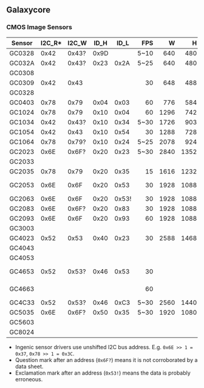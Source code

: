 Galaxycore
----------

### CMOS Image Sensors

| Sensor | I2C_R* | I2C_W | ID_H | ID_L  |  FPS |    W |    H |   Wa |   Ha |    Size |  Pixel |    SNR | Sensitivity |     DR | Technology | References                                                            |
|--------|--------|-------|------|-------|-----:|-----:|-----:|-----:|-----:|--------:|-------:|-------:|------------:|-------:|------------|-----------------------------------------------------------------------|
| GC0328 | 0x42   | 0x43? | 0x9D |       | 5~10 |  640 |  480 |      |      |         |        |        |             |        |            |                                                                       |
| GC032A | 0x42   | 0x43? | 0x23 | 0x2A  | 5~25 |  640 |  480 |      |      |         |        |        |             |        |            |                                                                       |
| GC0308 |        |       |      |       |      |      |      |      |      |         |        |        |             |        |            |                                                                       |
| GC0309 | 0x42   | 0x43  |      |       |   30 |  648 |  488 |  640 |  480 |  1/9.0" | 2.50µm |        |             |        | CSP        | [DS](docs/GC0309_DS_V1.0_20091228.pdf)                                |
| GC0328 |        |       |      |       |      |      |      |      |      |         |        |        |             |        |            |                                                                       |
| GC0403 | 0x78   | 0x79  | 0x04 | 0x03  |   60 |  776 |  584 |  768 |  576 |  1/3.0" | 6.25µm |   76dB |             |        | CSP        | [DS](docs/GC0403_DS_V1.0_20141204.pdf)                                |
| GC1024 | 0x78   | 0x79  | 0x10 | 0x04  |   60 | 1296 |  742 | 1280 |  720 |  1/4.0" | 3.40µm |   41dB | 3.00V/lux.s |        | CSP        | [DS](docs/GC1024_DS_V1.0_20160108.pdf), [T20][t20]                    |
| GC1034 | 0x42   | 0x43? | 0x10 | 0x34  | 5~30 | 1726 |  903 |      |      |         |        |        |             |        |            |                                                                       |
| GC1054 | 0x42   | 0x43  | 0x10 | 0x54  |   30 | 1288 |  728 | 1280 |  720 |  1/4.0" | 3.00µm | 41.4dB | 1.80V/lux.s | 70.7dB | CSP/PLCC   | [DS](docs/GC1054_DS_V1.0_20171221.pdf)                                |
| GC1064 | 0x78   | 0x79? | 0x10 | 0x24  | 5~25 | 2078 |  924 |      |      |         |        |        |             |        |            | [T20][t20]                                                            |
| GC2023 | 0x6E   | 0x6F? | 0x20 | 0x23  | 5~30 | 2840 | 1352 |      |      |  1/2.7" |        |        |             |        | FSI        | [T20][t20], [T30][t30]                                                |
| GC2033 |        |       |      |       |      |      |      |      |      |         |        |        |             |        |            | [T30][t30]                                                            |
| GC2035 | 0x78   | 0x79  | 0x20 | 0x35  |   15 | 1616 | 1232 | 1600 | 1200 |  1/5.0" | 1.75µm |        |             |        | CSP        | [DS](docs/GC2035_DS_v1.0_20120918.pdf)                                |
| GC2053 | 0x6E   | 0x6F  | 0x20 | 0x53  |   30 | 1928 | 1088 | 1920 | 1080 |  1/2.9" | 2.80µm |   38dB | 3.87V/lux.s |   81dB | CSP FSI    | [DS](docs/GC2053_DS_V1.2_20190409.pdf), [T30][t30], [T31][t31]        |
| GC2063 | 0x6E   | 0x6F  | 0x20 | 0x53! |   30 | 1928 | 1088 | 1920 | 1080 |  1/2.9" | 2.80µm |        |             |        | CSP FSI    | [DS](docs/GC2063_DS_V1.0_20180731.pdf)                                |
| GC2083 | 0x6E   | 0x6F? | 0x20 | 0x83  |   30 | 1928 | 1088 | 1920 | 1080 | 1/3.02" | 2.70µm |   37dB | 3.24V/lux.s |   74dB | CSP        | [DS](docs/GC2083_DS_V0.2_20211122.pdf), [T31][t31]                    |
| GC2093 | 0x6E   | 0x6F  | 0x20 | 0x93  |   60 | 1928 | 1088 | 1920 | 1080 |  1/2.9" | 2.80µm |   38dB |  3.9V/lux.s |  105dB | CSP        | [DS](docs/GC2093_DS_Beta0.3_20200221.pdf)                             |
| GC3003 |        |       |      |       |      |      |      |      |      |  1/2.8" | 2.45µm |        |             |        |            |                                                                       |
| GC4023 | 0x52   | 0x53  | 0x40 | 0x23  |   30 | 2588 | 1468 | 2560 | 1440 |  1/2.7" | 2.30µm |   38dB | 2.65V/lux.s |   79dB | CSP        | [DS](docs/GC4023_DS_V1.4_20221229.pdf)                                |
| GC4043 |        |       |      |       |      |      |      |      |      |         |        |        |             |        |            |                                                                       |
| GC4053 |        |       |      |       |      |      |      |      |      |         |        |        |             |        |            |                                                                       |
| GC4653 | 0x52   | 0x53? | 0x46 | 0x53  |   30 |      |      | 2560 | 1440 |  1/3.0" | 2.00µm |   38dB |  2.4V/lux.s |   81dB | SCP-41     | [DS](docs/GC4653_Brief_DS_VB0.1_20191226.pdf), [T31][t31], [T40][t40] |
| GC4663 |        |       |      |       |   60 |      |      | 2560 | 1440 |  1/3.0" | 2.00µm |   38dB |  2.4V/lux.s |  105dB | CSP-41 HDR | [DS](docs/GC4663_Brief_DS_V1.2_20210511.pdf)                          |
| GC4C33 | 0x52   | 0x53? | 0x46 | 0xC3  | 5~30 | 2560 | 1440 |      |      |         |        |        |             |        |            |                                                                       |
| GC5035 | 0x6E   | 0x6F? | 0x50 | 0x35  | 5~30 | 1920 | 1080 |      |      |         |        |        |             |        |            |                                                                       |
| GC5603 |        |       |      |       |      |      |      |      |      |         |        |        |             |        |            |                                                                       |
| GC8024 |        |       |      |       |      |      |      | 3264 | 2448 |  1/4.0" | 1.12µm |        |             |        | TSI        |                                                                       |

* Ingenic sensor drivers use unshifted I2C bus address. E.g. `0x6E >> 1 = 0x37`, `0x78 >> 1 = 0x3C`.
* Question mark after an address (`0x6F?`) means it is not corroborated by a data sheet.
* Exclamation mark after an address (`0x53!`) means the data is probably erroneous.

[t20]: https://github.com/themactep/openingenic/blob/master/kernel/sensors/t20/
[t30]: https://github.com/themactep/openingenic/blob/master/kernel/sensors/t30/
[t31]: https://github.com/themactep/openingenic/blob/master/kernel/sensors/t31/
[t40]: https://github.com/themactep/openingenic/blob/master/kernel/sensors/t40/
